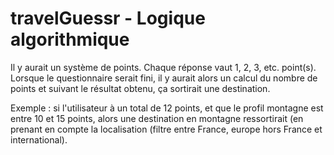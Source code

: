 # travelGuessr - Logique algorithmique

Il y aurait un système de points.
Chaque réponse vaut 1, 2, 3, etc. point(s).
Lorsque le questionnaire serait fini, il y aurait alors un calcul du nombre de points et suivant le résultat obtenu, ça sortirait une destination.

Exemple : si l'utilisateur à un total de 12 points, et que le profil montagne est entre 10 et 15 points, alors une destination en montagne
ressortirait (en prenant en compte la localisation (filtre entre France, europe hors France et international).

